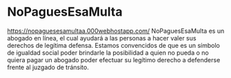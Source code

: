 # NoPaguesEsaMulta
https://nopaguesesamultaa.000webhostapp.com/
NoPaguesEsaMulta es un abogado en línea, el cual ayudará a las personas a hacer valer sus derechos de legítima defensa. Estamos convencidos de que es un símbolo de igualdad social poder brindarle la posibilidad a quien no pueda o no quiera pagar un abogado poder efectuar su legítimo derecho a defenderse frente al juzgado de tránsito.
